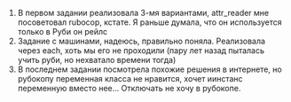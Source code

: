 1. В первом задании реализовала 3-мя вариантами, attr_reader мне посоветовал rubocop, кстате. Я раньше думала, что он используется только в Руби он рейлс
2. Задание с машинами, надеюсь, правильно поняла. Реализовала через  each, хоть мы его не проходили (пару лет назад пыталась учить руби, но нехватало времени тогда)
3. В последнем задании посмотрела похожие решения в интернете, но рубокопу переменная класса не нравится, хочет иинстанс переменную вместо нее... Отключать не хочу в рубокопе.

